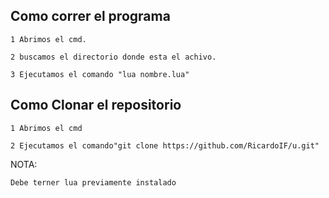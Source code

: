 ## Como correr el programa

```
1 Abrimos el cmd.

2 buscamos el directorio donde esta el achivo.

3 Ejecutamos el comando "lua nombre.lua"
```

## Como Clonar el repositorio 

```
1 Abrimos el cmd 

2 Ejecutamos el comando"git clone https://github.com/RicardoIF/u.git"
```

NOTA:

```
Debe terner lua previamente instalado
```
